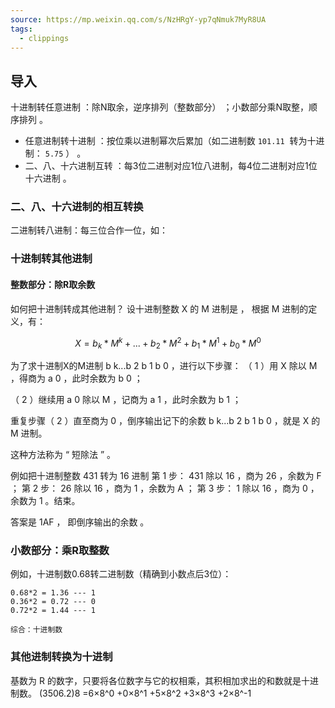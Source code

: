```yaml
---
source: https://mp.weixin.qq.com/s/NzHRgY-yp7qNmuk7MyR8UA
tags:
  - clippings
---
```



## 导入
十进制转任意进制 ：除N取余，逆序排列（整数部分） ；小数部分乘N取整，顺序排列 。
- 任意进制转十进制 ：按位乘以进制幂次后累加（如二进制数 `101.11`  转为十进制： `5.75` ） 。
- 二、八、十六进制互转 ：每3位二进制对应1位八进制，每4位二进制对应1位十六进制 。

### 二、八、十六进制的相互转换

二进制转八进制：每三位合作一位，如：


### 十进制转其他进制

#### 整数部分：除R取余数
如何把十进制转成其他进制？ 设十进制整数 X 的 M 进制是 ， 根据 M 进制的定义，有：

$$X = b_k*M^k +...+b_2*M^2 +b_1*M^1 +b_0*M^0$$



为了求十进制X的M进制 b k...b 2 b 1 b 0 ，进行以下步骤：
（ 1 ）用 X 除以 M ，得商为 a 0 ，此时余数为 b 0 ；

（ 2 ）继续用 a 0 除以 M ，记商为 a 1 ，此时余数为 b 1 ；

重复步骤（ 2 ）直至商为 0 ，倒序输出记下的余数 b k...b 2 b 1 b 0 ，就是 X 的 M 进制。

这种方法称为 “ 短除法 ” 。

例如把十进制整数 431 转为 16 进制
第 1 步： 431 除以 16 ，商为 26 ，余数为 F ；
第 2 步： 26 除以 16 ，商为 1 ，余数为 A ；
第 3 步： 1 除以 16 ，商为 0 ，余数为 1 。结束。

答案是 1AF ， 即倒序输出的余数 。
### 小数部分：乘R取整数
例如，十进制数0.68转二进制数（精确到小数点后3位）：
```
0.68*2 = 1.36 --- 1
0.36*2 = 0.72 --- 0
0.72*2 = 1.44 --- 1
```

	综合：十进制数


### 其他进制转换为十进制
基数为 R 的数字，只要将各位数字与它的权相乘，其积相加求出的和数就是十进制数。
(3506.2)8
=6×8^0 +0×8^1 +5×8^2 +3×8^3 +2×8^-1

